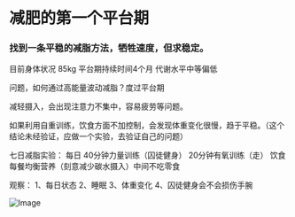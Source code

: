 # 减肥的第一个平台期

### 找到一条平稳的减脂方法，牺牲速度，但求稳定。

目前身体状况 85kg 平台期持续时间4个月 代谢水平中等偏低 

问题，如何通过高能量波动减脂？度过平台期

减轻摄入，会出现注意力不集中，容易疲劳等问题。

如果利用自重训练，饮食方面不加控制，会发现体重变化很慢，趋于平稳。（这个结论未经验证，应做一个实验，去验证自己的问题）

七日减脂实验：
每日 40分钟力量训练（囚徒健身） 20分钟有氧训练（走）
饮食 每餐均衡营养（刻意减少碳水摄入）中间不吃零食

观察：
1、每日状态
2、睡眠
3、体重变化
4、囚徒健身会不会损伤手腕

![Image]()
